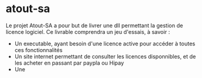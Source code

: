 # atout-sa

Le projet Atout-SA a pour but de livrer une dll permettant la gestion de licence logiciel. Ce livrable comprendra un jeu d'essais, à savoir :

<ul>
  <li> Un executable, ayant besoin d'une licence active pour accéder à toutes ces fonctionnalités </li>
  <li> Un site internet permettant de consulter les licences disponnibles, et de les acheter en passant par paypla ou Hipay </li>
  <li> Une  </li>
</ul>
